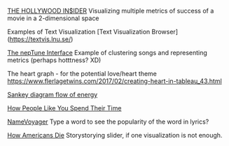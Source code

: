 [THE HOLLYWOOD IN$IDER](https://www.informationisbeautiful.net/visualizations/the-hollywood-insider/) Visualizing multiple metrics of success of a movie in a 2-dimensional space

Examples of Text Visualization [Text Visualization Browser] (https://textvis.lnu.se/)

[The nepTune Interface](http://www.cp.jku.at/projects/neptune/) Example of clustering songs and representing metrics (perhaps hotttness? XD)


The heart graph - for the potential love/heart theme https://www.flerlagetwins.com/2017/02/creating-heart-in-tableau_43.html

[Sankey diagram flow of energy](https://observablehq.com/@d3/sankey-diagram)

[How People Like You Spend Their Time](https://flowingdata.com/2016/12/06/how-people-like-you-spend-their-time/)

[NameVoyager](https://www.babynamewizard.com/voyager#prefix=&sw=both&exact=false) Type a word to see the popularity of the word in lyrics?

[How Americans Die](https://www.bloomberg.com/graphics/dataview/how-americans-die/) Storystorying slider, if one visualization is not enough.

